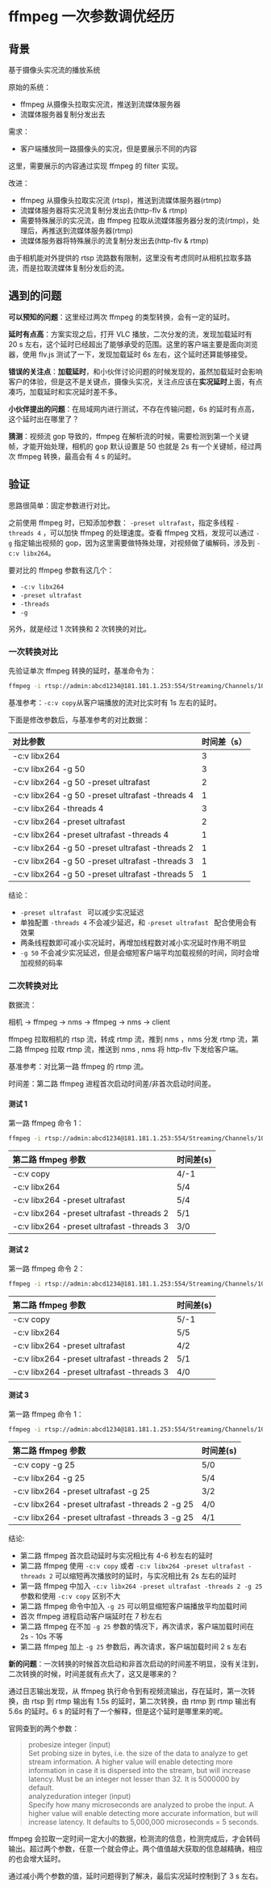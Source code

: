 # ffmpeg 一次参数调优经历

## 背景

基于摄像头实况流的播放系统

原始的系统：

- ffmpeg 从摄像头拉取实况流，推送到流媒体服务器
- 流媒体服务器复制分发出去

需求：

- 客户端播放同一路摄像头的实况，但是要展示不同的内容

这里，需要展示的内容通过实现 ffmpeg 的 filter 实现。

改进：

- ffmpeg 从摄像头拉取实况流 (rtsp)，推送到流媒体服务器(rtmp)
- 流媒体服务器将实况流复制分发出去(http-flv & rtmp)
- 需要特殊展示的实况流，由 ffmpeg 拉取从流媒体服务器分发的流(rtmp)，处理后，再推送到流媒体服务器(rtmp)
- 流媒体服务器将特殊展示的流复制分发出去(http-flv & rtmp)

由于相机能对外提供的 rtsp 流路数有限制，这里没有考虑同时从相机拉取多路流，而是拉取流媒体复制分发后的流。

## 遇到的问题

**可以预知的问题**：这里经过两次 ffmpeg 的类型转换，会有一定的延时。

**延时有点高**：方案实现之后，打开 VLC 播放，二次分发的流，发现加载延时有 20 s 左右，这个延时已经超出了能够承受的范围。这里的客户端主要是面向浏览器，使用 flv.js 测试了一下，发现加载延时 6s 左右，这个延时还算能够接受。

**错误的关注点**：**加载延时**，和小伙伴讨论问题的时候发现的，虽然加载延时会影响客户的体验，但是这不是关键点，摄像头实况，关注点应该在**实况延时**上面，有点凑巧，加载延时和实况延时差不多。

**小伙伴提出的问题**：在局域网内进行测试，不存在传输问题，6s 的延时有点高，这个延时出在哪里了？

**猜测**：视频流 gop 导致的，ffmpeg 在解析流的时候，需要检测到第一个关键帧，才能开始处理，相机的 gop 默认设置是 50 也就是 2s 有一个关键帧，经过两次 ffmpeg 转换，最高会有 4 s 的延时。

## 验证

思路很简单：固定参数进行对比。

之前使用 ffmpeg 时，已知添加参数： `-preset ultrafast`，指定多线程 `-threads 4` ，可以加快 ffmpeg 的处理速度。查看 ffmpeg 文档，发现可以通过 `-g` 指定输出视频的 gop，因为这里需要做特殊处理，对视频做了编解码，涉及到 `-c:v libx264`。

要对比的 ffmpeg 参数有这几个：

- `-c:v libx264`
- `-preset ultrafast`
- `-threads `
- `-g`

另外，就是经过 1 次转换和 2 次转换的对比。

### 一次转换对比

先验证单次 ffmpeg 转换的延时，基准命令为：
```bash
ffmpeg -i rtsp://admin:abcd1234@181.181.1.253:554/Streaming/Channels/101?transportmode=unicast&profile=Profile_1 -an -c:v copy -f flv rtmp://localhost/copy/1
```

基准参考：`-c:v copy`从客户端播放的流对比实时有 1s 左右的延时。

下面是修改参数后，与基准参考的对比数据：

对比参数                                        | 时间差（s）
:-----------------------------------------------|:------
-c:v libx264                                    | 3
-c:v libx264 -g 50                              | 3
-c:v libx264 -g 50 -preset ultrafast            | 2
-c:v libx264 -g 50 -preset ultrafast -threads 4 | 1
-c:v libx264 -threads 4                         | 3
-c:v libx264 -preset ultrafast                  | 2
-c:v libx264 -preset ultrafast -threads 4       | 1
-c:v libx264 -g 50 -preset ultrafast -threads 2 | 1
-c:v libx264 -g 50 -preset ultrafast -threads 3 | 1
-c:v libx264 -g 50 -preset ultrafast -threads 5 | 1

结论：

- `-preset ultrafast ` 可以减少实况延迟
- 单独配置 `-threads 4` 不会减少延迟，和 `-preset ultrafast ` 配合使用会有效果
- 两条线程数即可减小实况延时，再增加线程数对减小实况延时作用不明显
- `-g 50` 不会减少实况延迟，但是会缩短客户端平均加载视频的时间，同时会增加视频的码率

### 二次转换对比

数据流：

相机 -> ffmpeg -> nms -> ffmpeg -> nms -> client

ffmpeg  拉取相机的 rtsp 流，转成 rtmp 流，推到 nms ，nms 分发 rtmp 流，第二路 ffmpeg 拉取 rtmp 流，推送到 nms , nms 将 http-flv 下发给客户端。

基准参考：对比第一路 ffmpeg 的 rtmp 流。

时间差：第二路 ffmpeg 进程首次启动时间差/非首次启动时间差。

#### 测试 1

第一路 ffmpeg 命令 1：

```bash
ffmpeg -i rtsp://admin:abcd1234@181.181.1.253:554/Streaming/Channels/101?transportmode=unicast&profile=Profile_1 -an -c:v copy -f flv rtmp://localhost/copy/1
```

第二路 ffmpeg 参数 | 时间差(s)
:-----------------------------------------------|:----------
-c:v copy | 4/-1
-c:v libx264 | 5/4
-c:v libx264 -preset ultrafast |5/4
-c:v libx264 -preset ultrafast -threads 2 |5/1
-c:v libx264 -preset ultrafast -threads 3 | 3/0

#### 测试 2

第一路 ffmpeg 命令 2：

```bash
ffmpeg -i rtsp://admin:abcd1234@181.181.1.253:554/Streaming/Channels/101?transportmode=unicast&profile=Profile_1 -an -c:v libx264 -preset ultrafast -threads 2 -f flv -g 25 rtmp://localhost/copy/1
```

第二路 ffmpeg 参数 | 时间差(s)
:-----------------------------------------------|:---------
-c:v copy | 5/-1
-c:v libx264 | 5/5
-c:v libx264 -preset ultrafast |4/2
-c:v libx264 -preset ultrafast -threads 2 |5/1
-c:v libx264 -preset ultrafast -threads 3 | 4/0

#### 测试 3

第一路 ffmpeg 命令 1：

```bash
ffmpeg -i rtsp://admin:abcd1234@181.181.1.253:554/Streaming/Channels/101?transportmode=unicast&profile=Profile_1 -an -c:v copy -f flv rtmp://localhost/copy/1
```

第二路 ffmpeg 参数 | 时间差(s)
:-----------------------------------------------|:----------
-c:v copy -g 25 |5/0
-c:v libx264 -g 25 |5/4
-c:v libx264 -preset ultrafast -g 25 |3/2
-c:v libx264 -preset ultrafast -threads 2 -g 25 |4/0
-c:v libx264 -preset ultrafast -threads 3 -g 25 | 4/1

结论:

- 第二路 ffmpeg 首次启动延时与实况相比有 4-6 秒左右的延时
- 第二路 ffmpeg 使用 `-c:v copy` 或者 `-c:v libx264 -preset ultrafast -threads 2` 可以缩短再次播放时的延时，与实况相比有 2s 左右的延时
- 第一路 ffmpeg 中加入 `-c:v libx264 -preset ultrafast -threads 2 -g 25` 参数和使用 `-c:v copy` 区别不大
- 第二路 ffmpeg 命令中加入 `-g 25` 可以明显缩短客户端播放平均加载时间
- 首次 ffmpeg 进程启动客户端延时在 7 秒左右
- 第二路 ffmpeg 在不加 `-g 25` 参数的情况下，再次请求，客户端加载时间在 2s - 10s 不等
- 第二路 ffmpeg 加上 `-g 25` 参数后，再次请求，客户端加载时间 2 s 左右

**新的问题**：一次转换的时候首次启动和非首次启动的时间差不明显，没有关注到，二次转换的时候，时间差就有点大了，这又是哪来的？

通过日志输出发现，从 ffmpeg 执行命令到有视频流输出，存在延时，第一次转换，由 rtsp 到 rtmp 输出有 1.5s 的延时，第二次转换，由 rtmp 到 rtmp 输出有 5.6s 的延时。6 s 的延时有了一个解释，但是这个延时是哪里来的呢。

官网查到的两个参数：

>probesize integer (input)  
Set probing size in bytes, i.e. the size of the data to analyze to get stream information. A higher value will enable detecting more information in case it is dispersed into the stream, but will increase latency. Must be an integer not lesser than 32. It is 5000000 by default.  
analyzeduration integer (input)  
Specify how many microseconds are analyzed to probe the input. A higher value will enable detecting more accurate information, but will increase latency. It defaults to 5,000,000 microseconds = 5 seconds.

ffmpeg 会拉取一定时间一定大小的数据，检测流的信息，检测完成后，才会转码输出。超过两个参数，任意一个就会停止。两个值值越大获取的信息越精确，相应的也会增大延时。

通过减小两个参数的值，延时问题得到了解决，最后实况延时控制到了 3 s 左右。
